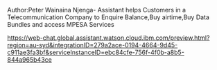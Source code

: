 Author:Peter Wainaina Njenga-
Assistant helps Customers in a Telecommunication Company to Enquire Balance,Buy airtime,Buy Data Bundles and access MPESA Services

https://web-chat.global.assistant.watson.cloud.ibm.com/preview.html?region=au-syd&integrationID=279a2ace-0194-4664-9d45-c911ae3fa3bf&serviceInstanceID=ebc84cfe-756f-4f0b-a8b5-844a965b43ce
